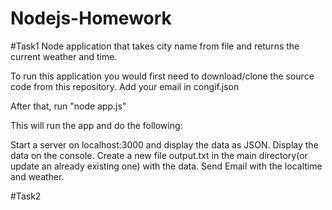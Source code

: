 # Nodejs-Homework
#Task1 
Node application that takes city name from file and returns the current weather and time.

To run this application you would first need to download/clone the source code from this repository.
Add your email in congif.json

After that, run "node app.js"

This will run the app and do the following:

Start a server on localhost:3000 and display the data as JSON.
Display the data on the console.
Create a new file output.txt in the main directory(or update an already existing one) with the data.
Send Email with the localtime and weather.

#Task2

